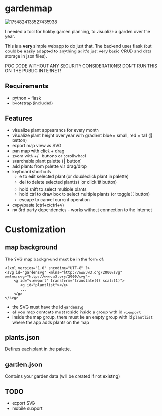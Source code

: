 
# gardenmap

![1754824133527435938](https://github.com/user-attachments/assets/bfb83598-d0c7-4295-b27e-aa205627a263)

I needed a tool for hobby garden planning, to visualize a garden over the year.

This is a **very** simple webapp to do just that.
The backend uses flask (but could be easily adapted to anything as it's just very basic CRUD and data storage in json files).

POC CODE WITHOUT ANY SECURITY CONSIDERATIONS! DON'T RUN THIS ON THE PUBLIC INTERNET!


## Requirements

* python + flask
* bootstrap (included)


## Features

* visualize plant appearance for every month
* visualize plant height over year with gradient blue = small, red = tall (📏 button)
* export map view as SVG
* pan map with click + drag
* zoom with +/- buttons or scrollwheel
* searchable plant palette (🎨 button)
* add plants from palette via drag/drop
* keyboard shortcuts
  * e to edit selected plant (or doubleclick plant in palette)
  * del to delete selected plant(s) (or click 🗑  button)
  * hold shift to select multiple plants
  * hold ctrl to draw box to select multiple plants (or toggle ⛶ button)
  * escape to cancel current operation
* copy/paste (ctrl+c/ctrl+v)
* no 3rd party dependencies - works without connection to the internet


# Customization

## map background

The SVG map background must be in the form of:

```
<?xml version="1.0" encoding="UTF-8" ?>
<svg id="gardensvg" xmlns="http://www.w3.org/2000/svg" xmlns:svg="http://www.w3.org/2000/svg">
    <g id="viewport" transform="translate(0) scale(1)">
       <g id="plantlist"></g>
       ...
    </g>
</svg>

```

* the SVG must have the id ```gardensvg```
* all you map contents must reside inside a group with id ```viewport```
* inside the map group, there must be an empty group with id ```plantlist``` where the app adds plants on the map


## plants.json

Defines each plant in the palette.


## garden.json

Contains your garden data (will be created if not existing)


## TODO
- export SVG
- mobile support
